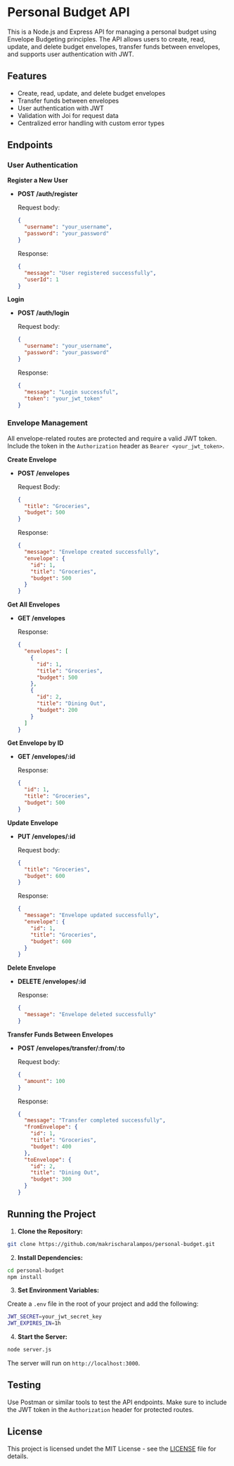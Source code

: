 # Personal Budget API

This is a Node.js and Express API for managing a personal budget using Envelope Budgeting principles. The API allows users to create, read, update, and delete budget envelopes, transfer funds between envelopes, and supports user authentication with JWT.

## Features

- Create, read, update, and delete budget envelopes
- Transfer funds between envelopes
- User authentication with JWT
- Validation with Joi for request data
- Centralized error handling with custom error types

## Endpoints

### User Authentication

**Register a New User**

- **POST /auth/register**

  Request body:

  ```json
  {
    "username": "your_username",
    "password": "your_password"
  }
  ```

  Response:

  ```json
  {
    "message": "User registered successfully",
    "userId": 1
  }
  ```

**Login**

- **POST /auth/login**

  Request body:

  ```json
  {
    "username": "your_username",
    "password": "your_password"
  }
  ```

  Response:

  ```json
  {
    "message": "Login successful",
    "token": "your_jwt_token"
  }
  ```

### Envelope Management

All envelope-related routes are protected and require a valid JWT token. Include the token in the `Authorization` header as `Bearer <your_jwt_token>`.

**Create Envelope**

- **POST /envelopes**

  Request Body:

  ```json
  {
    "title": "Groceries",
    "budget": 500
  }
  ```

  Response:

  ```json
  {
    "message": "Envelope created successfully",
    "envelope": {
      "id": 1,
      "title": "Groceries",
      "budget": 500
    }
  }
  ```

**Get All Envelopes**

- **GET /envelopes**

  Response:

  ```json
  {
    "envelopes": [
      {
        "id": 1,
        "title": "Groceries",
        "budget": 500
      },
      {
        "id": 2,
        "title": "Dining Out",
        "budget": 200
      }
    ]
  }
  ```

**Get Envelope by ID**

- **GET /envelopes/:id**

  Response:

  ```json
  {
    "id": 1,
    "title": "Groceries",
    "budget": 500
  }
  ```

**Update Envelope**

- **PUT /envelopes/:id**

  Request body:

  ```json
  {
    "title": "Groceries",
    "budget": 600
  }
  ```

  Response:

  ```json
  {
    "message": "Envelope updated successfully",
    "envelope": {
      "id": 1,
      "title": "Groceries",
      "budget": 600
    }
  }
  ```

**Delete Envelope**

- **DELETE /envelopes/:id**

  Response:

  ```json
  {
    "message": "Envelope deleted successfully"
  }
  ```

**Transfer Funds Between Envelopes**

- **POST /envelopes/transfer/:from/:to**

  Request body:

  ```json
  {
    "amount": 100
  }
  ```

  Response:

  ```json
  {
    "message": "Transfer completed successfully",
    "fromEnvelope": {
      "id": 1,
      "title": "Groceries",
      "budget": 400
    },
    "toEnvelope": {
      "id": 2,
      "title": "Dining Out",
      "budget": 300
    }
  }
  ```

## Running the Project

1. **Clone the Repository:**

```bash
git clone https://github.com/makrischaralampos/personal-budget.git
```

2. **Install Dependencies:**

```bash
cd personal-budget
npm install
```

3. **Set Environment Variables:**

Create a `.env` file in the root of your project and add the following:

```bash
JWT_SECRET=your_jwt_secret_key
JWT_EXPIRES_IN=1h
```

4. **Start the Server:**

```bash
node server.js
```

The server will run on `http://localhost:3000`.

## Testing

Use Postman or similar tools to test the API endpoints. Make sure to include the JWT token in the `Authorization` header for protected routes.

## License

This project is licensed undet the MIT License - see the [LICENSE](/LICENSE) file for details.

